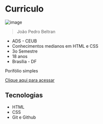 # Curriculo

![image](https://github.com/Laloonn/curriculo/assets/86390243/53c27b55-221e-4b3a-a781-98dcfc54fd3a)



>João Pedro Beltran
- ADS - CEUB
- Conhecimentos medianos em HTML e CSS
- 3o Semestre
- 18 anos
- Brasília - DF

Porifólio simples

[Clique aqui para acessar](https://jp-beltran.github.io/curriculo/)

## Tecnologias
- HTML
- CSS
- Git e Github
